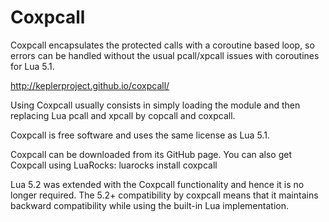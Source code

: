 # Coxpcall

Coxpcall encapsulates the protected calls with a coroutine based loop,
so errors can be handled without the usual pcall/xpcall issues with coroutines
for Lua 5.1.

http://keplerproject.github.io/coxpcall/

Using Coxpcall usually consists in simply loading the module and then replacing Lua
pcall and xpcall by copcall and coxpcall.

Coxpcall is free software and uses the same license as Lua 5.1.

Coxpcall can be downloaded from its GitHub page. You can also get Coxpcall using LuaRocks:
luarocks install coxpcall

Lua 5.2 was extended with the Coxpcall functionality and hence it is no longer required. The
5.2+ compatibility by coxpcall means that it maintains backward compatibility while using
the built-in Lua implementation.